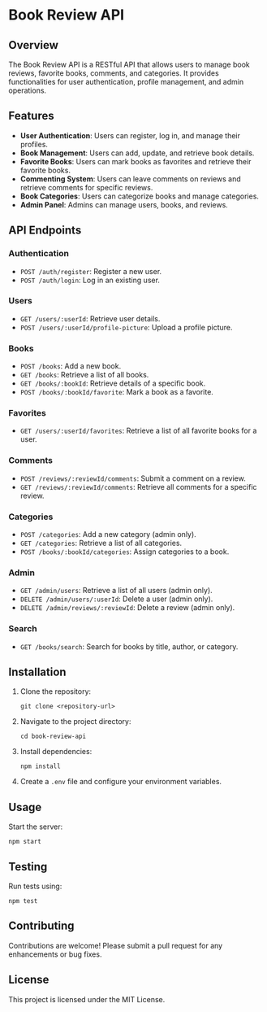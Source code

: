 # Book Review API

## Overview
The Book Review API is a RESTful API that allows users to manage book reviews, favorite books, comments, and categories. It provides functionalities for user authentication, profile management, and admin operations.

## Features
- **User Authentication**: Users can register, log in, and manage their profiles.
- **Book Management**: Users can add, update, and retrieve book details.
- **Favorite Books**: Users can mark books as favorites and retrieve their favorite books.
- **Commenting System**: Users can leave comments on reviews and retrieve comments for specific reviews.
- **Book Categories**: Users can categorize books and manage categories.
- **Admin Panel**: Admins can manage users, books, and reviews.

## API Endpoints

### Authentication
- `POST /auth/register`: Register a new user.
- `POST /auth/login`: Log in an existing user.

### Users
- `GET /users/:userId`: Retrieve user details.
- `POST /users/:userId/profile-picture`: Upload a profile picture.

### Books
- `POST /books`: Add a new book.
- `GET /books`: Retrieve a list of all books.
- `GET /books/:bookId`: Retrieve details of a specific book.
- `POST /books/:bookId/favorite`: Mark a book as a favorite.

### Favorites
- `GET /users/:userId/favorites`: Retrieve a list of all favorite books for a user.

### Comments
- `POST /reviews/:reviewId/comments`: Submit a comment on a review.
- `GET /reviews/:reviewId/comments`: Retrieve all comments for a specific review.

### Categories
- `POST /categories`: Add a new category (admin only).
- `GET /categories`: Retrieve a list of all categories.
- `POST /books/:bookId/categories`: Assign categories to a book.

### Admin
- `GET /admin/users`: Retrieve a list of all users (admin only).
- `DELETE /admin/users/:userId`: Delete a user (admin only).
- `DELETE /admin/reviews/:reviewId`: Delete a review (admin only).

### Search
- `GET /books/search`: Search for books by title, author, or category.

## Installation
1. Clone the repository:
   ```
   git clone <repository-url>
   ```
2. Navigate to the project directory:
   ```
   cd book-review-api
   ```
3. Install dependencies:
   ```
   npm install
   ```
4. Create a `.env` file and configure your environment variables.

## Usage
Start the server:
```
npm start
```

## Testing
Run tests using:
```
npm test
```

## Contributing
Contributions are welcome! Please submit a pull request for any enhancements or bug fixes.

## License
This project is licensed under the MIT License.